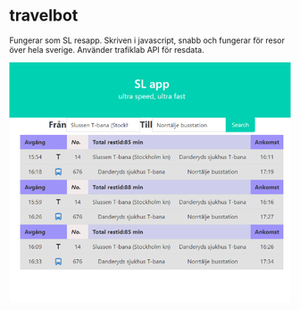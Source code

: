 # travelbot
Fungerar som SL resapp. Skriven i javascript, snabb och fungerar för resor över hela sverige. 
Använder trafiklab API för resdata.


<p align="center">
  <img src="https://github.com/KernelTestPilot/kerneltestpilot.github.io/blob/main/resapp.png?raw=true"  title="hover text">
</p>
